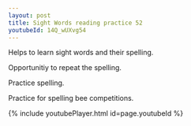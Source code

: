 ```yaml
---
layout: post
title: Sight Words reading practice 52
youtubeId: 14Q_wUXvg54
---
```

 
 
Helps to learn sight words and their spelling.

Opportunitiy to repeat the spelling. 

Practice spelling. 
 
Practice for spelling bee competitions. 
 
{% include youtubePlayer.html id=page.youtubeId %}
 
 
